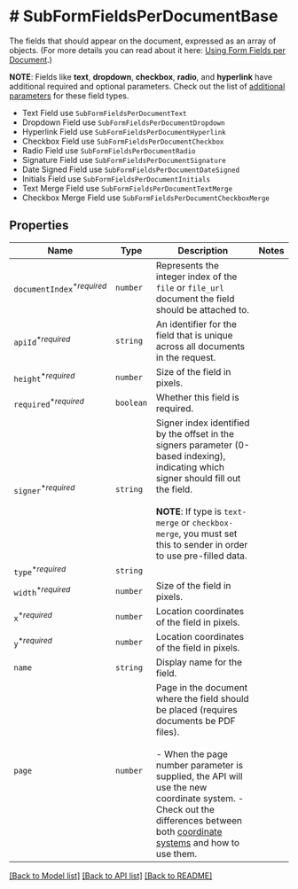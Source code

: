 # # SubFormFieldsPerDocumentBase

The fields that should appear on the document, expressed as an array of objects. (For more details you can read about it here: [Using Form Fields per Document](/docs/openapi/form-fields-per-document).)

**NOTE**: Fields like **text**, **dropdown**, **checkbox**, **radio**, and **hyperlink** have additional required and optional parameters. Check out the list of [additional parameters](/api/reference/constants/#form-fields-per-document) for these field types.

* Text Field use `SubFormFieldsPerDocumentText`
* Dropdown Field use `SubFormFieldsPerDocumentDropdown`
* Hyperlink Field use `SubFormFieldsPerDocumentHyperlink`
* Checkbox Field use `SubFormFieldsPerDocumentCheckbox`
* Radio Field use `SubFormFieldsPerDocumentRadio`
* Signature Field use `SubFormFieldsPerDocumentSignature`
* Date Signed Field use `SubFormFieldsPerDocumentDateSigned`
* Initials Field use `SubFormFieldsPerDocumentInitials`
* Text Merge Field use `SubFormFieldsPerDocumentTextMerge`
* Checkbox Merge Field use `SubFormFieldsPerDocumentCheckboxMerge`

## Properties

Name | Type | Description | Notes
------------ | ------------- | ------------- | -------------
| `documentIndex`<sup>*_required_</sup> | ```number``` |  Represents the integer index of the `file` or `file_url` document the field should be attached to.  |  |
| `apiId`<sup>*_required_</sup> | ```string``` |  An identifier for the field that is unique across all documents in the request.  |  |
| `height`<sup>*_required_</sup> | ```number``` |  Size of the field in pixels.  |  |
| `required`<sup>*_required_</sup> | ```boolean``` |  Whether this field is required.  |  |
| `signer`<sup>*_required_</sup> | ```string``` |  Signer index identified by the offset in the signers parameter (0-based indexing), indicating which signer should fill out the field.<br><br>**NOTE**: If type is `text-merge` or `checkbox-merge`, you must set this to sender in order to use pre-filled data.  |  |
| `type`<sup>*_required_</sup> | ```string``` |    |  |
| `width`<sup>*_required_</sup> | ```number``` |  Size of the field in pixels.  |  |
| `x`<sup>*_required_</sup> | ```number``` |  Location coordinates of the field in pixels.  |  |
| `y`<sup>*_required_</sup> | ```number``` |  Location coordinates of the field in pixels.  |  |
| `name` | ```string``` |  Display name for the field.  |  |
| `page` | ```number``` |  Page in the document where the field should be placed (requires documents be PDF files).<br><br>- When the page number parameter is supplied, the API will use the new coordinate system. - Check out the differences between both [coordinate systems](https://faq.hellosign.com/hc/en-us/articles/217115577) and how to use them.  |  |

[[Back to Model list]](../../README.md#models) [[Back to API list]](../../README.md#endpoints) [[Back to README]](../../README.md)
